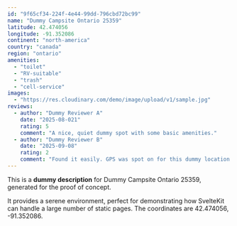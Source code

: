 ```yaml
---
id: "9f65cf34-224f-4e44-99dd-796cbd72bc99"
name: "Dummy Campsite Ontario 25359"
latitude: 42.474056
longitude: -91.352086
continent: "north-america"
country: "canada"
region: "ontario"
amenities:
  - "toilet"
  - "RV-suitable"
  - "trash"
  - "cell-service"
images:
  - "https://res.cloudinary.com/demo/image/upload/v1/sample.jpg"
reviews:
  - author: "Dummy Reviewer A"
    date: "2025-08-021"
    rating: 5
    comment: "A nice, quiet dummy spot with some basic amenities."
  - author: "Dummy Reviewer B"
    date: "2025-09-08"
    rating: 2
    comment: "Found it easily. GPS was spot on for this dummy location."
---
```


This is a **dummy description** for Dummy Campsite Ontario 25359, generated for the proof of concept.

It provides a serene environment, perfect for demonstrating how SvelteKit can handle a large number of static pages. The coordinates are 42.474056, -91.352086.
